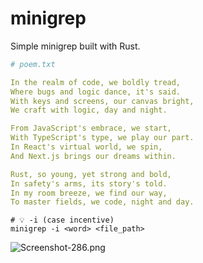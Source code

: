 # minigrep
Simple minigrep built with Rust.

```yaml
# poem.txt

In the realm of code, we boldly tread,
Where bugs and logic dance, it's said.
With keys and screens, our canvas bright,
We craft with logic, day and night.

From JavaScript's embrace, we start,
With TypeScript's type, we play our part.
In React's virtual world, we spin,
And Next.js brings our dreams within.

Rust, so young, yet strong and bold,
In safety's arms, its story's told.
In my room breeze, we find our way,
To master fields, we code, night and day.
```

```pwsh
# 💡 -i (case incentive)
minigrep -i <word> <file_path>
```

![Screenshot-286.png](https://tinypic.host/images/2023/09/12/Screenshot-286.png)
